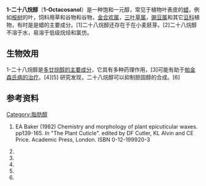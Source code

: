 **1-二十八烷醇**（**1-Octacosanol**）是一种饱和一元醇，常见于植物叶表皮的[蜡](https://zh.wikipedia.org/wiki/蜡 "wikilink")，例如[桉树](../Page/桉树.md "wikilink")的叶，饲料用草和谷物和谷物，[金合欢属](https://zh.wikipedia.org/wiki/金合欢属 "wikilink")，[三叶草属](../Page/三叶草属.md "wikilink")，[豌豆属](../Page/豌豆属.md "wikilink")和其它[豆科](../Page/豆科.md "wikilink")植物，有时是是蜡的主要成分。\[1\]二十八烷醇还存在于在小麦胚芽。\[2\]二十八烷醇不溶于水，易溶于低级烷烃和氯仿。

## 生物效用

1-二十八烷醇是[多廿烷醇的主要成分](https://zh.wikipedia.org/wiki/多廿烷醇 "wikilink")，它具有多种药理作用，\[3\]可能有助于[帕金森氏病的治疗](https://zh.wikipedia.org/wiki/帕金森氏病 "wikilink")。\[4\]\[5\]
研究发现，二十八烷醇可以抑制胆固醇的合成。\[6\]

## 参考资料

[Category:脂肪醇](https://zh.wikipedia.org/wiki/Category:脂肪醇 "wikilink")

1.  EA Baker (1982) Chemistry and morphology of plant epicuticular
    waxes. pp139-165. *In* "The Plant Cuticle". edited by DF Cutler, KL
    Alvin and CE Price. Academic Press, London. ISBN 0-12-199920-3

2.

3.

4.

5.

6.